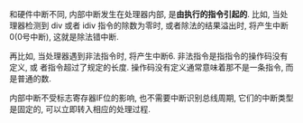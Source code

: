 和硬件中断不同, 内部中断发生在处理器内部, 是**由执行的指令引起的**. 比如, 当处理器检测到 div 或者 idiv 指令的除数为零时, 或者除法的结果溢出时, 将产生中断0(0号中断), 这就是除法错中断. 

再比如, 当处理器遇到非法指令时, 将产生中断6. 非法指令是指指令的操作码没有定义, 或
者指令超过了规定的长度. 操作码没有定义通常意味着那不是一条指令, 而是普通的数. 

内部中断不受标志寄存器IF位的影响, 也不需要中断识别总线周期, 它们的中断类型是固定的, 可以立即转入相应的处理过程. 
